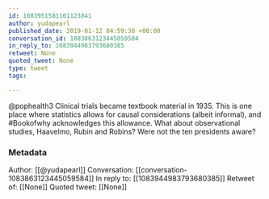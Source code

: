 ```yaml
---
id: 1083951581161123841
author: yudapearl
published_date: 2019-01-12 04:59:30 +00:00
conversation_id: 1083863123445059584
in_reply_to: 1083944983793680385
retweet: None
quoted_tweet: None
type: tweet
tags:

---
```


@pophealth3 Clinical trials became textbook material in 1935. This is one place where statistics allows for causal considerations (albeit informal), and #Bookofwhy acknowledges this allowance. What about observational studies, Haavelmo, Rubin and Robins? Were not the ten presidents aware?

### Metadata

Author: [[@yudapearl]]
Conversation: [[conversation-1083863123445059584]]
In reply to: [[1083944983793680385]]
Retweet of: [[None]]
Quoted tweet: [[None]]
